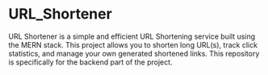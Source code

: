 # URL_Shortener
URL Shortener is a simple and efficient URL Shortening service built using the MERN stack. This project allows you to shorten long URL(s), track click statistics, and manage your own generated shortened links. This repository is specifically for the backend part of the project. 

